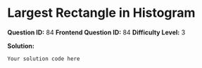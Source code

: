 
  # Largest Rectangle in Histogram
  
  **Question ID:** 84
  **Frontend Question ID:** 84
  **Difficulty Level:** 3
  
  **Solution:**  
  ```
  Your solution code here
  ```
    